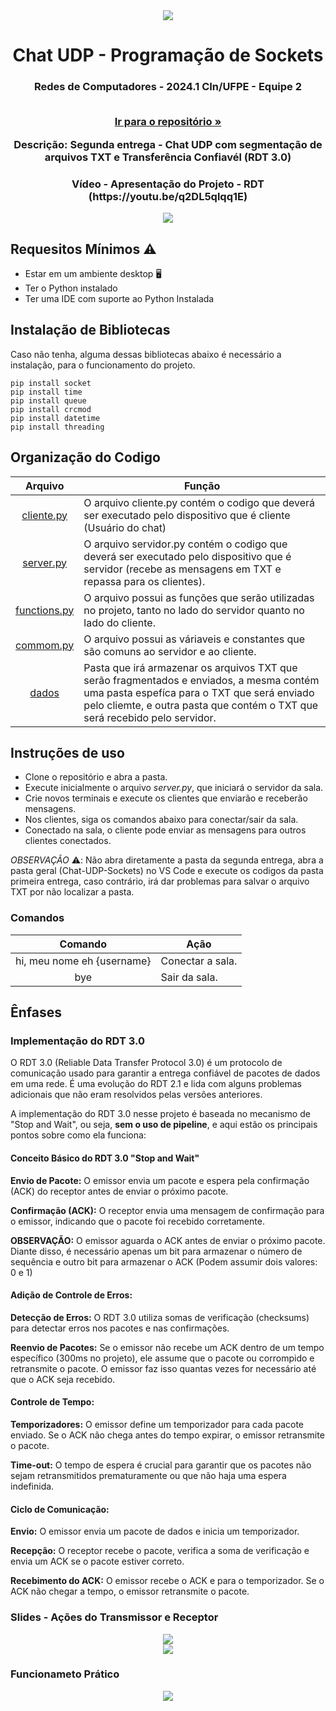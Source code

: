 <div align="center">
<img src="https://github.com/mikaellmiguel/Chat-UDP-Sockets/assets/144696910/b2494c37-e120-4b6c-a1a9-f0988699ea77" />
</div>

<h1 align="center">Chat UDP - Programação de Sockets</h1> 
  <h3 align="center">Redes de Computadores - 2024.1 CIn/UFPE - Equipe 2 



<p align="center">
<br />
  <a href="https://github.com/mikaellmiguel/Chat-UDP-Sockets"><strong>Ir para o repositório »</strong></a>
<br />
</p>



<p align="center">
    Descrição: Segunda entrega - Chat UDP com segmentação de arquivos TXT e Transferência Confiavél (RDT 3.0)
</p>

<h3 align="center">Vídeo - Apresentação do Projeto - RDT (https://youtu.be/q2DL5qlqq1E)

<a href="https://youtu.be/q2DL5qlqq1E"><img src="https://github.com/user-attachments/assets/63abe145-daa5-4dcd-900b-56f4de6660aa" /></a>


## Requesitos Mínimos ⚠️
* Estar em um ambiente desktop 🖥️
* Ter o Python instalado
* Ter uma IDE com suporte ao Python Instalada

## Instalação de Bibliotecas
Caso não tenha, alguma dessas bibliotecas abaixo é necessário a instalação, para o funcionamento do projeto.

```{r, echo=FALSE, warning=FALSE}
pip install socket
pip install time
pip install queue
pip install crcmod
pip install datetime
pip install threading
```


## Organização do Codigo
Arquivo  | Função
:--------:| -------------
<a href="https://github.com/mikaellmiguel/Chat-UDP-Sockets/blob/main/segunda_entrega/client.py">cliente.py</a> | O arquivo cliente.py contém o codigo que deverá ser executado pelo dispositivo que é cliente (Usuário do chat)
<a href="https://github.com/mikaellmiguel/Chat-UDP-Sockets/blob/main/segunda_entrega/server.py">server.py</a>| O arquivo servidor.py contém o codigo que deverá ser executado pelo dispositivo que é servidor (recebe as mensagens em TXT e repassa para os clientes).
<a href="https://github.com/mikaellmiguel/Chat-UDP-Sockets/blob/main/segunda_entrega/functions.py">functions.py</a>| O arquivo possui as funções que serão utilizadas no projeto, tanto no lado do servidor quanto no lado do cliente.
<a href="https://github.com/mikaellmiguel/Chat-UDP-Sockets/blob/main/segunda_entrega/commom.py">commom.py</a>| O arquivo possui as váriaveis e constantes que são comuns ao servidor e ao cliente.
<a href="https://github.com/mikaellmiguel/Chat-UDP-Sockets/blob/main/segunda_entrega/dados">dados</a>| Pasta que irá armazenar os arquivos TXT que serão fragmentados e enviados, a mesma contém uma pasta espefíca para o TXT que será enviado pelo cliemte, e outra pasta que contém o TXT que será recebido pelo servidor.

## Instruções de uso 
* Clone o repositório e abra a pasta.
* Execute inicialmente o arquivo *server.py*, que iniciará o servidor da sala.
* Crie novos terminais e execute os clientes que enviarão e receberão mensagens.
* Nos clientes, siga os comandos abaixo para conectar/sair da sala.
* Conectado na sala, o cliente pode enviar as mensagens para outros clientes conectados.

*OBSERVAÇÃO* ⚠️: Não abra diretamente a pasta da segunda entrega, abra a pasta geral (Chat-UDP-Sockets) no VS Code e execute os codigos da pasta primeira entrega, caso contrário, irá dar problemas para salvar o arquivo TXT por não localizar a pasta.


### Comandos
Comando  | Ação
:--------:| -------------
hi, meu nome eh {username}| Conectar a sala.
bye|  Sair da sala.


## Ênfases
### Implementação do RDT 3.0
O RDT 3.0 (Reliable Data Transfer Protocol 3.0) é um protocolo de comunicação usado para garantir a entrega confiável de pacotes de dados em uma rede. É uma evolução do RDT 2.1 e lida com alguns problemas adicionais que não eram resolvidos pelas versões anteriores.

A implementação do RDT 3.0 nesse projeto é baseada no mecanismo de "Stop and Wait", ou seja, **sem o uso de pipeline**, e aqui estão os principais pontos sobre como ela funciona:

#### Conceito Básico do RDT 3.0 "Stop and Wait"
**Envio de Pacote:** O emissor envia um pacote e espera pela confirmação (ACK) do receptor antes de enviar o próximo pacote.  
  
**Confirmação (ACK):** O receptor envia uma mensagem de confirmação para o emissor, indicando que o pacote foi recebido corretamente.  
  
**OBSERVAÇÃO:** O emissor aguarda o ACK antes de enviar o próximo pacote. Diante disso, é necessário apenas um bit para armazenar o número de sequência e outro bit para armazenar o ACK (Podem assumir dois valores: 0 e 1)

#### Adição de Controle de Erros:
**Detecção de Erros:** O RDT 3.0 utiliza somas de verificação (checksums) para detectar erros nos pacotes e nas confirmações.    
  
**Reenvio de Pacotes:** Se o emissor não recebe um ACK dentro de um tempo específico (300ms no projeto), ele assume que o pacote  ou corrompido e retransmite o pacote. O emissor faz isso quantas vezes for necessário até que o ACK seja recebido. 

#### Controle de Tempo:
**Temporizadores:** O emissor define um temporizador para cada pacote enviado. Se o ACK não chega antes do tempo expirar, o emissor retransmite o pacote.  
 
**Time-out:** O tempo de espera é crucial para garantir que os pacotes não sejam retransmitidos prematuramente ou que não haja uma espera indefinida.


#### Ciclo de Comunicação: 
   
**Envio:** O emissor envia um pacote de dados e inicia um temporizador.

**Recepção:** O receptor recebe o pacote, verifica a soma de verificação e envia um ACK se o pacote estiver correto.

**Recebimento do ACK:** O emissor recebe o ACK e para o temporizador. Se o ACK não chegar a tempo, o emissor retransmite o pacote.

### Slides - Ações do Transmissor e Receptor

<div align="center">
<img src="https://github.com/user-attachments/assets/25291498-eee1-4ef0-b6d5-1df3b9f7f4aa"  />
</div>
<div align="center">
<img src="https://github.com/user-attachments/assets/79b0ad1e-87bb-4772-a154-8892ca788916
"/>
</div>

### Funcionameto Prático

<div align="center">
<img src="https://github.com/user-attachments/assets/98e731d1-1399-4ed4-bd74-f55ee4dd22e2"/>
</div>